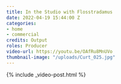 ```yaml
---
title: In the Studio with Flosstradamus
date: 2022-04-19 15:44:00 Z
categories:
- home
- commercial
credits: Output
roles: Producer
video-url: https://youtu.be/OAfRu8MnUVo
thumbnail-image: "/uploads/Curt_025.jpg"
---
```


{% include _video-post.html %}
